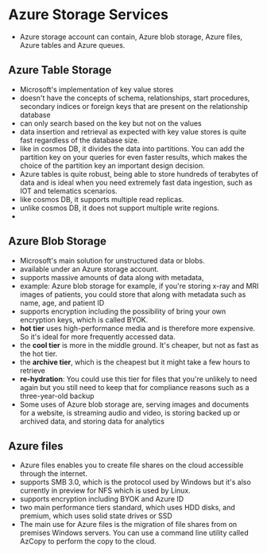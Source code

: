 
# Azure Storage Services

- Azure storage account can contain, Azure blob storage, Azure files, Azure tables and Azure queues.

## Azure Table Storage
- Microsoft's implementation of key value stores
- doesn't have the concepts of schema, relationships, start procedures, secondary indices or foreign keys that are present on the relationship database
- can only search based on the key but not on the values
- data insertion and retrieval as expected with key value stores is quite fast regardless of the database size.
- like in cosmos DB, it divides the data into partitions. You can add the partition key on your queries for even faster results, which makes the choice of the partition key an important design decision.
- Azure tables is quite robust, being able to store hundreds of terabytes of data and is ideal when you need extremely fast data ingestion, such as IOT and telematics scenarios.
- like cosmos DB, it supports multiple read replicas.
- unlike cosmos DB, it does not support multiple write regions.
- 
## Azure Blob Storage

- Microsoft's main solution for unstructured data or blobs.
- available under an Azure storage account.
- supports massive amounts of data along with metadata,
- example: Azure blob storage  for example, if you're storing x-ray and MRI images of patients, you could store that along with metadata such as name, age, and patient ID
- supports encryption including the possibility of bring your own encryption keys, which is called BYOK.
- **hot tier** uses high-performance media and is therefore more expensive. So it's ideal for more frequently accessed data.
- the **cool tier** is more in the middle ground. It's cheaper, but not as fast as the hot tier.
- the **archive tier**, which is the cheapest but it might take a few hours to retrieve
- **re-hydration**: You could use this tier for files that you're unlikely to need again but you still need to keep that for compliance reasons such as a three-year-old backup
- Some uses of Azure blob storage are, serving images and documents for a website, is streaming audio and video, is storing backed up or archived data, and storing data for analytics


## Azure files
- Azure files enables you to create file shares on the cloud accessible through the internet.
- supports SMB 3.0, which is the protocol used by Windows but it's also currently in preview for NFS which is used by Linux.
- supports encryption including BYOK and Azure ID
- two main performance tiers standard, which uses HDD disks, and premium, which uses solid state drives or SSD
- The main use for Azure files is the migration of file shares from on premises Windows servers. You can use a command line utility called AzCopy to perform the copy to the cloud.
